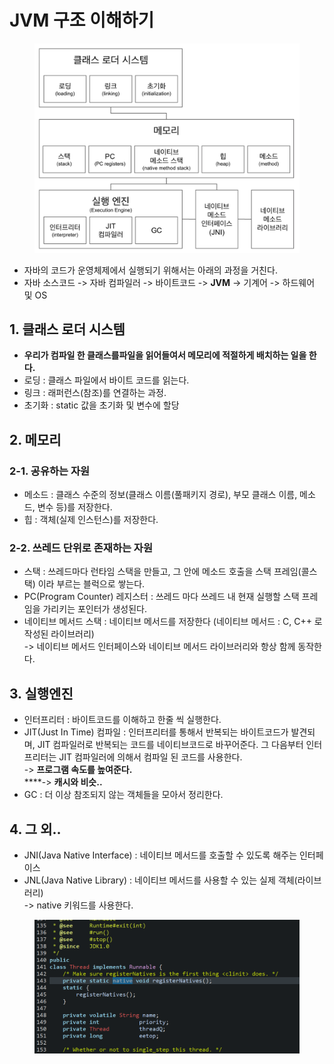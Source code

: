 # JVM 구조 이해하기

<figure><img src="../../../.gitbook/assets/image (7).png" alt=""><figcaption></figcaption></figure>

* 자바의 코드가 운영체제에서 실행되기 위해서는 아래의 과정을 거친다.
* 자바 소스코드 -> 자바 컴파일러 -> 바이트코드 -> **JVM** -> 기계어 -> 하드웨어 및 OS&#x20;

## 1. 클래스 로더 시스템

* **우리가 컴파일 한 클래스를파일을 읽어들여서 메모리에 적절하게 배치하는 일을 한다.**
* 로딩 : 클래스 파일에서 바이트 코드를 읽는다.
* 링크 : 래퍼런스(참조)를 연결하는 과정.
* 초기화 : static 값을 초기화 및 변수에 할당

## 2. 메모리

### 2-1. 공유하는 자원

* 메소드 : 클래스 수준의 정보(클래스 이름(풀패키지 경로), 부모 클래스 이름, 메소드, 변수 등)를 저장한다.
* 힙 : 객체(실제 인스턴스)를 저장한다.

### 2-2. 쓰레드 단위로 존재하는 자원

* 스택 : 쓰레드마다 런타임 스택을 만들고, 그 안에 메소드 호출을 스택 프레임(콜스택) 이라 부르는 블럭으로 쌓는다.
* PC(Program Counter) 레지스터 : 쓰레드 마다 쓰레드 내 현재 실행할 스택 프레임을 가리키는 포인터가 생성된다.
* 네이티브 메서드 스택 : 네이티브 메서드를 저장한다 (네이티브 메서드 : C, C++ 로 작성된 라이브러리)\
  \-> 네이티브 메서드 인터페이스와 네이티브 메서드 라이브러리와 항상 함께 동작한다.

## 3. 실행엔진

* 인터프리터 : 바이트코드를 이해하고 한줄 씩 실행한다.
* JIT(Just In Time) 컴파일 : 인터프리터를 통해서 반복되는 바이트코드가 발견되며, JIT 컴파일러로 반복되는 코드를 네이티브코드로 바꾸어준다. 그 다음부터 인터프리터는 JIT 컴파일러에 의해서 컴파일 된 코드를 사용한다.\
  \-> **프로그램 속도를 높여준다.**\
  ****-> **캐시와 비슷..**
* GC : 더 이상 참조되지 않는 객체들을 모아서 정리한다.

## 4. 그 외..

* JNI(Java Native Interface) : 네이티브 메서드를 호출할 수 있도록 해주는 인터페이스
* JNL(Java Native Library) : 네이티브 메서드를 사용할 수 있는 실제 객체(라이브러리)\
  \-> native 키워드를 사용한다.

<figure><img src="../../../.gitbook/assets/image (4).png" alt=""><figcaption></figcaption></figure>
